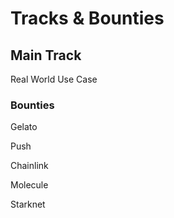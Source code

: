 # Tracks & Bounties

## Main Track

Real World Use Case

### Bounties

Gelato

Push

Chainlink

Molecule

Starknet
